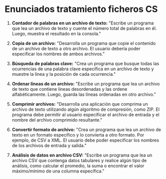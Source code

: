 # Enunciados tratamiento ficheros CS

1. **Contador de palabras en un archivo de texto:**
   "Escribe un programa que lea un archivo de texto y cuente el número total de palabras en él. Luego, muestra el resultado en la consola."

2. **Copia de un archivo:**
   "Desarrolla un programa que copie el contenido de un archivo de texto a otro archivo. El usuario debería poder especificar los nombres de ambos archivos."

3. **Búsqueda de palabras clave:**
   "Crea un programa que busque todas las ocurrencias de una palabra clave específica en un archivo de texto y muestre la línea y la posición de cada ocurrencia."

4. **Ordenar líneas de un archivo:**
   "Escribe un programa que lea un archivo de texto que contiene líneas desordenadas y las ordene alfabéticamente. Luego, guarda las líneas ordenadas en otro archivo."

5. **Comprimir archivos:**
   "Desarrolla una aplicación que comprima un archivo de texto utilizando algún algoritmo de compresión, como ZIP. El programa debe permitir al usuario especificar el archivo de entrada y el nombre del archivo comprimido resultante."

6. **Convertir formato de archivo:**
   "Crea un programa que lea un archivo de texto en un formato específico y lo convierta a otro formato. Por ejemplo, de CSV a XML. El usuario debe poder especificar los nombres de los archivos de entrada y salida."

7. **Análisis de datos en archivo CSV:**
   "Escribe un programa que lea un archivo CSV que contenga datos tabulares y realice algún tipo de análisis, como calcular el promedio, la suma o encontrar el valor máximo/mínimo de una columna específica."
